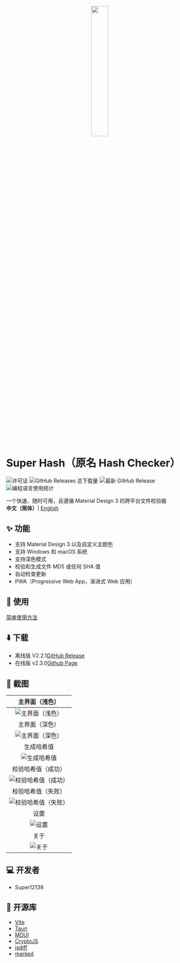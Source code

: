 <p align="center">
    <img src="https://cdn.jsdelivr.net/gh/Super12138/Hash-Checker@fd35e8a/build/appicon.svg" width="30%">
</p>

# Super Hash（原名 Hash Checker）
![许可证](https://img.shields.io/github/license/Super12138/Hash-Checker?style=flat-square)
![GitHub Releases 总下载量](https://img.shields.io/github/downloads/Super12138/Hash-Checker/total?style=flat-square)
![最新 GitHub Release](https://img.shields.io/github/v/release/Super12138/Hash-Checker?style=flat-square)
![编程语言使用统计](https://img.shields.io/github/languages/count/Super12138/Hash-Checker?style=flat-square)

一个快速、随时可用，且遵循 Material Design 3 的跨平台文件校验器
<br>
<strong>中文（简体）</strong>| [English](README_EN.md)

## ✨ 功能
- 支持 Material Design 3 以及自定义主题色
- 支持 Windows 和 macOS 系统
- 支持深色模式
- 校验和生成文件 MD5 或任何 SHA 值
- 自动检查更新
- PWA（Progressive Web App，渐进式 Web 应用）

## 📒 使用
[简单使用方法](https://super12138.github.io/hschecker/use.html)

## ⬇️ 下载
- 离线版 V2.2.1[GitHub Release](https://github.com/Super12138/Hash-Checker/releases) 
- 在线版 v2.3.0[Github Page](https://super12138.github.io/Hash-Checker/)

## 📸 截图
|主界面（浅色）|
|:----------------------------------------------------------:|
|![主界面（浅色）](https://s2.loli.net/2024/10/25/rF6tqainNAcDvIk.png)|
|主界面（深色）|
|![主界面（深色）](https://s2.loli.net/2024/10/25/uNl58FGETgfKUXm.png)|
|生成哈希值|
|![生成哈希值](https://s2.loli.net/2024/10/25/PGMvEINligBXVU7.png)|
|校验哈希值（成功）|
|![校验哈希值（成功）](https://s2.loli.net/2024/10/25/JuqDTbxnCzNdojp.png)|
|校验哈希值（失败）|
|![校验哈希值（失败）](https://s2.loli.net/2024/10/25/wdT24e6V8XHBIvc.png)|
|设置|
|![设置](https://s2.loli.net/2024/10/25/vsPNTWAnEIakq1z.png)|
|关于|
|![关于](https://s2.loli.net/2024/10/25/aXfqTlFtBnevDrQ.png)|

## 💻 开发者
- Super12138

## 🚀 开源库
- [Vite](https://github.com/vitejs/vite)
- [Tauri](https://github.com/tauri-apps/tauri)
- [MDUI](https://github.com/zdhxiong/mdui)
- [CryptoJS](https://github.com/brix/crypto-js)
- [jsdiff](https://github.com/kpdecker/jsdiff)
- [marked](https://github.com/markedjs/marked)